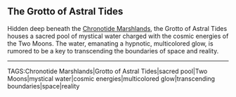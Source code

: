 ## The Grotto of Astral Tides

Hidden deep beneath the [Chronotide Marshlands](../Places/Chronotide_Marshlands.md), the Grotto of Astral Tides houses a sacred pool of mystical water charged with the cosmic energies of the Two Moons. The water, emanating a hypnotic, multicolored glow, is rumored to be a key to transcending the boundaries of space and reality.


---

TAGS:Chronotide Marshlands|Grotto of Astral Tides|sacred pool|Two Moons|mystical water|cosmic energies|multicolored glow|transcending boundaries|space|reality
